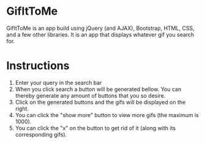 # GifItToMe

GifItToMe is an app build using jQuery (and AJAX), Bootstrap, HTML, CSS, and a few other libraries. It is an app that displays whatever gif you search for. 

# Instructions 
1. Enter your query in the search bar 
2. When you click search a button will be generated bellow. You can thereby generate any amount of buttons that you so desire. 
3. Click on the generated buttons and the gifs will be displayed on the right. 
4. You can click the "show more" button to view more gifs (the maximum is 1000).
5. You can click the "x" on the button to get rid of it (along with its corresponding gifs). 
